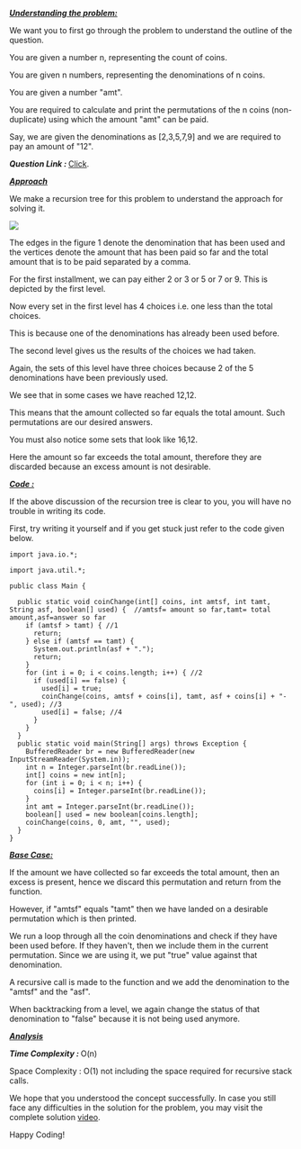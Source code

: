 <i style="text-decoration:underline"><b>Understanding the problem: </b></i>

We want you to first go through the problem to understand the outline of the question.

You are given a number n, representing the count of coins.

You are given n numbers, representing the denominations of n coins.

You are given a number "amt".

You are required to calculate and print the permutations of the n coins (non-duplicate) using which the amount "amt" can be paid.

Say, we are given the denominations as [2,3,5,7,9] and we are required to pay an amount of "12".

<i><b>Question Link : </b></i>[Click](https://www.pepcoding.com/resources/data-structures-and-algorithms-in-java-levelup/recursion-and-backtracking/coin-change-permutations-1-official/ojquestion).

<i style="text-decoration:underline"><b>Approach</b></i>

We make a recursion tree for this problem to understand the approach for solving it.

<img src="https://pepvids.sgp1.cdn.digitaloceanspaces.com/articles/coin_change_permutations_1/coin_change_permutations_1_1.png">

The edges in the figure 1 denote the denomination that has been used and the vertices denote the amount that has been paid so far and the total amount that is to be paid separated by a comma.

For the first installment, we can pay either 2 or 3 or 5 or 7 or 9. This is depicted by the first level.

Now every set in the first level has 4 choices i.e. one less than the total choices. 

This is because one of the denominations has already been used before.

The second level gives us the results of the choices we had taken. 

Again, the sets of this level have three choices because 2 of the 5 denominations have been previously used.

We see that in some cases we have reached 12,12. 

This means that the amount collected so far equals the total amount. Such permutations are our desired answers.

You must also notice some sets that look like 16,12. 

Here the amount so far exceeds the total amount, therefore they are discarded because an excess amount is not desirable.

<i style="text-decoration:underline"><b>Code :</b></i>

If the above discussion of the recursion tree is clear to you, you will have no trouble in writing its code.

First, try writing it yourself and if you get stuck just refer to the code given below.

```
import java.io.*;

import java.util.*;

public class Main {

  public static void coinChange(int[] coins, int amtsf, int tamt, String asf, boolean[] used) {  //amtsf= amount so far,tamt= total amount,asf=answer so far
    if (amtsf > tamt) { //1
      return;
    } else if (amtsf == tamt) {
      System.out.println(asf + ".");
      return;
    }
    for (int i = 0; i < coins.length; i++) { //2
      if (used[i] == false) {
        used[i] = true;
        coinChange(coins, amtsf + coins[i], tamt, asf + coins[i] + "-", used); //3
        used[i] = false; //4
      }
    }
  }
  public static void main(String[] args) throws Exception {
    BufferedReader br = new BufferedReader(new InputStreamReader(System.in));
    int n = Integer.parseInt(br.readLine());
    int[] coins = new int[n];
    for (int i = 0; i < n; i++) {
      coins[i] = Integer.parseInt(br.readLine());
    }
    int amt = Integer.parseInt(br.readLine());
    boolean[] used = new boolean[coins.length];
    coinChange(coins, 0, amt, "", used);
  }
}
```

<i style="text-decoration:underline"><b>Base Case: </b></i>

If the amount we have collected so far exceeds the total amount, then an excess is present, hence we discard this permutation and return from the function.

However, if "amtsf" equals "tamt" then we have landed on a desirable permutation which is then printed.

We run a loop through all the coin denominations and check if they have been used before. If they haven't, then we include them in the current permutation. Since we are using it, we put "true" value against that denomination.

A recursive call is made to the function and we add the denomination to the "amtsf" and the "asf".

When backtracking from a level, we again change the status of that denomination to "false" because it is not being used anymore.

<i style="text-decoration:underline"><b>Analysis </b></i>

<i><b>Time Complexity : </b></i>O(n)

Space Complexity :
O(1) not including the space required for recursive stack calls.

We hope that you understood the concept successfully. In case you still face any difficulties in the solution for the problem, you may visit the complete solution [video](https://youtu.be/aqepijUkV6w).

Happy Coding!
